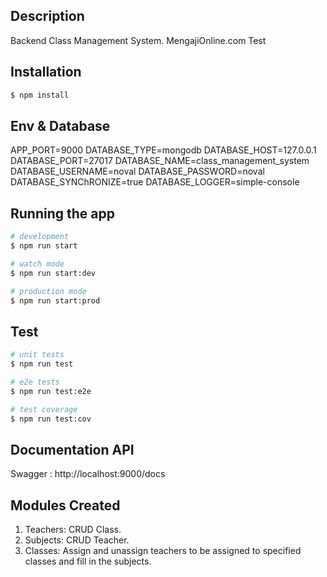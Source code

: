 ## Description

Backend Class Management System. 
MengajiOnline.com Test

## Installation

```bash
$ npm install
```

## Env & Database

APP_PORT=9000
DATABASE_TYPE=mongodb
DATABASE_HOST=127.0.0.1
DATABASE_PORT=27017
DATABASE_NAME=class_management_system
DATABASE_USERNAME=noval
DATABASE_PASSWORD=noval
DATABASE_SYNChRONIZE=true
DATABASE_LOGGER=simple-console

## Running the app

```bash
# development
$ npm run start

# watch mode
$ npm run start:dev

# production mode
$ npm run start:prod
```

## Test

```bash
# unit tests
$ npm run test

# e2e tests
$ npm run test:e2e

# test coverage
$ npm run test:cov
```

## Documentation API

Swagger : http://localhost:9000/docs

## Modules Created

1. Teachers: CRUD Class.
2. Subjects: CRUD Teacher.
3. Classes: Assign and unassign teachers to be assigned to specified classes and fill in the subjects.
